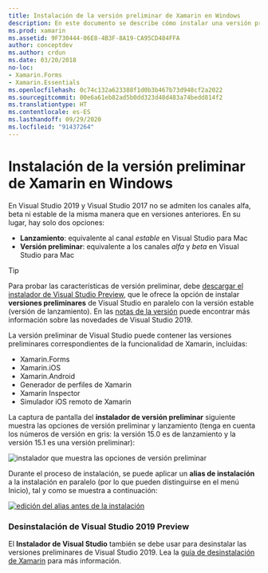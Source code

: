 ```yaml
---
title: Instalación de la versión preliminar de Xamarin en Windows
description: En este documento se describe cómo instalar una versión preliminar de Xamarin en Visual Studio 2019 mediante el canal de versión preliminar.
ms.prod: xamarin
ms.assetid: 9F730444-06E8-4B3F-8A19-CA95CD484FFA
author: conceptdev
ms.author: crdun
ms.date: 03/20/2018
no-loc:
- Xamarin.Forms
- Xamarin.Essentials
ms.openlocfilehash: 0c74c132a623388f1d0b3b467b73d948cf2a2022
ms.sourcegitcommit: 00e6a61eb82ad5b0dd323d48d483a74bedd814f2
ms.translationtype: HT
ms.contentlocale: es-ES
ms.lasthandoff: 09/29/2020
ms.locfileid: "91437264"
---
```

# <a name="installing-xamarin-preview-on-windows"></a>Instalación de la versión preliminar de Xamarin en Windows

En Visual Studio 2019 y Visual Studio 2017 no se admiten los canales alfa, beta ni estable de la misma manera que en versiones anteriores. En su lugar, hay solo dos opciones:

- **Lanzamiento**: equivalente al canal _estable_ en Visual Studio para Mac
- **Versión preliminar**: equivalente a los canales _alfa_ y _beta_ en Visual Studio para Mac

> [!TIP]
> Para probar las características de versión preliminar, debe [descargar el instalador de Visual Studio Preview](https://visualstudio.microsoft.com/vs/preview/), que le ofrece la opción de instalar **versiones preliminares** de Visual Studio en paralelo con la versión estable (versión de lanzamiento). En las [notas de la versión](/visualstudio/releases/2019/release-notes) puede encontrar más información sobre las novedades de Visual Studio 2019.

La versión preliminar de Visual Studio puede contener las versiones preliminares correspondientes de la funcionalidad de Xamarin, incluidas:

- Xamarin.Forms
- Xamarin.iOS
- Xamarin.Android
- Generador de perfiles de Xamarin
- Xamarin Inspector
- Simulador iOS remoto de Xamarin

La captura de pantalla del **instalador de versión preliminar** siguiente muestra las opciones de versión preliminar y lanzamiento (tenga en cuenta los números de versión en gris: la versión 15.0 es de lanzamiento y la versión 15.1 es una versión preliminar):

![instalador que muestra las opciones de versión preliminar](windows-images/vs2017-installer.jpg)

Durante el proceso de instalación, se puede aplicar un **alias de instalación** a la instalación en paralelo (por lo que pueden distinguirse en el menú Inicio), tal y como se muestra a continuación:

[![edición del alias antes de la instalación](windows-images/vs2017-nickname-sml.png "edición del alias antes de la instalación")](windows-images/vs2017-nickname.png#lightbox)

### <a name="uninstalling-visual-studio-2019-preview"></a>Desinstalación de Visual Studio 2019 Preview

El **Instalador de Visual Studio** también se debe usar para desinstalar las versiones preliminares de Visual Studio 2019. Lea la [guía de desinstalación de Xamarin](uninstalling-xamarin.md#uninstallvs2017) para más información.